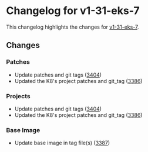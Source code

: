 # Changelog for v1-31-eks-7

This changelog highlights the changes for [v1-31-eks-7](https://github.com/aws/eks-distro/tree/v1-31-eks-7).

## Changes

### Patches
* Update patches and git tags ([3404](https://github.com/aws/eks-distro/pull/3404))
* Updated the K8's project patches and git_tag ([3386](https://github.com/aws/eks-distro/pull/3386))

### Projects
* Update patches and git tags ([3404](https://github.com/aws/eks-distro/pull/3404))
* Updated the K8's project patches and git_tag ([3386](https://github.com/aws/eks-distro/pull/3386))

### Base Image
* Update base image in tag file(s) ([3387](https://github.com/aws/eks-distro/pull/3387))

